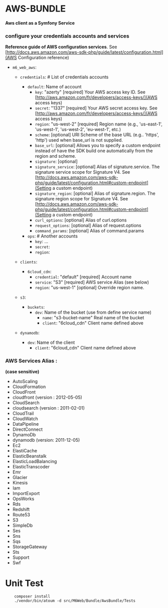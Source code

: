 # AWS-BUNDLE

#### Aws client as a Symfony Service



### configure your credentials accounts and services

**Reference guide of AWS configuration services**. 
 See [http://docs.aws.amazon.com/aws-sdk-php/guide/latest/configuration.html](AWS Configuration reference)

- `m6_web_aws`:
    - `credentials`: # List of credentials accounts
        - `default`: Name of account
            - `key`: "azerty" [required] Your AWS access key ID. See [http://aws.amazon.com/fr/developers/access-keys/](AWS access keys)
            - `secret`: "1337" [required] Your AWS secret access key. See [http://aws.amazon.com/fr/developers/access-keys/](AWS access keys)
            - `region`: "us-west-2" [required] Region name (e.g., 'us-east-1', 'us-west-1', 'us-west-2', 'eu-west-1', etc.)
            - `scheme`: [optional] URI Scheme of the base URL (e.g.. 'https', 'http') used when base_url is not supplied.
            - `base_url`: [optional] Allows you to specify a custom endpoint instead of have the SDK build one automatically from the region and scheme.
            - `signature`: [optional] 
            - `signature_service`: [optional] Alias of signature.service. The signature service scope for Signature V4. See [http://docs.aws.amazon.com/aws-sdk-php/guide/latest/configuration.html#custom-endpoint](Setting a custom endpoint)
            - `signature_region`: [optional] Alias of signature.region. The signature region scope for Signature V4. See [http://docs.aws.amazon.com/aws-sdk-php/guide/latest/configuration.html#custom-endpoint](Setting a custom endpoint)
            - `curl_options`: [optional] Alias of curl.options
            - `request_options`: [optional] Alias of request.options
            - `command_params`: [optional] Alias of command.params
        - `ops`: # Another accounts
            - `key`: ...
            - `secret`:
            - `region`:

    - `clients`:
        - `6cloud_cdn`:
            - `credential`: "default" [required] Account name
            - `service`: "S3" [required] AWS service Alias (see below)
            - `region`: "us-west-1" [optional] Override region name.

    - `s3`:
        - `buckets`:
            - `dev`: Name of the bucket (use from define service name)
                - `name`: "s3-bucket-name" Real name of the bucket
                - `client`: "6cloud_cdn" Client name defined above

    - `dynamodb`:
        - `dev`: Name of the client
            - `client`: "6cloud_cdn" Client name defined above


### AWS Services Alias :

**(case sensitive)**

 - AutoScaling
 - CloudFormation
 - CloudFront
 - cloudfront (version : 2012-05-05)
 - CloudSearch
 - cloudsearch (version : 2011-02-01)
 - CloudTrail
 - CloudWatch
 - DataPipeline
 - DirectConnect
 - DynamoDb
 - dynamodb (version: 2011-12-05)
 - Ec2
 - ElastiCache
 - ElasticBeanstalk
 - ElasticLoadBalancing
 - ElasticTranscoder
 - Emr
 - Glacier
 - Kinesis
 - Iam
 - ImportExport
 - OpsWorks
 - Rds
 - Redshift
 - Route53
 - S3
 - SimpleDb
 - Ses
 - Sns
 - Sqs
 - StorageGateway
 - Sts
 - Support
 - Swf


# Unit Test

```
    composer install
    ./vendor/bin/atoum -d src/M6Web/Bundle/AwsBundle/Tests
```